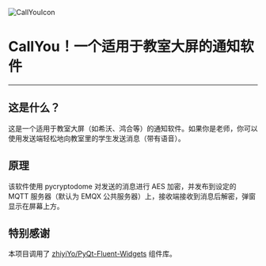 ![CallYouIcon](https://soft.bluetinker.cn/cu/icon.png "CallYou")

# CallYou！一个适用于教室大屏的通知软件

---

## 这是什么？

这是一个适用于教室大屏（如希沃、鸿合等）的通知软件。如果你是老师，你可以使用发送端轻松地向教室里的学生发送消息（带有语音）。

## 原理

该软件使用 pycryptodome 对发送的消息进行 AES 加密，并发布到设定的 MQTT 服务器（默认为 EMQX 公共服务器）上，接收端接收到消息后解密，弹窗显示在屏幕上方。

## 特别感谢

本项目调用了 [zhiyiYo/PyQt-Fluent-Widgets](https://github.com/zhiyiYo/PyQt-Fluent-Widgets) 组件库。


